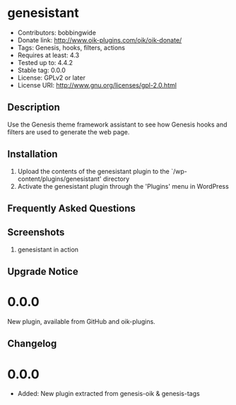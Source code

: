 # genesistant 
* Contributors: bobbingwide
* Donate link: http://www.oik-plugins.com/oik/oik-donate/
* Tags: Genesis, hooks, filters, actions
* Requires at least: 4.3
* Tested up to: 4.4.2
* Stable tag: 0.0.0
* License: GPLv2 or later
* License URI: http://www.gnu.org/licenses/gpl-2.0.html

## Description 
Use the Genesis theme framework assistant to see how Genesis hooks and filters
are used to generate the web page.



## Installation 
1. Upload the contents of the genesistant plugin to the `/wp-content/plugins/genesistant' directory
1. Activate the genesistant plugin through the 'Plugins' menu in WordPress

## Frequently Asked Questions 

## Screenshots 
1. genesistant in action

## Upgrade Notice 
# 0.0.0 
New plugin, available from GitHub and oik-plugins.

## Changelog 
# 0.0.0 
* Added: New plugin extracted from genesis-oik & genesis-tags


